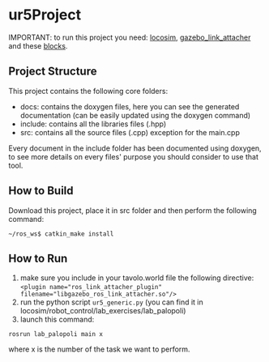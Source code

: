 # ur5Project
IMPORTANT: to run this project you need: [locosim](https://github.com/mfocchi/locosim), [gazebo_link_attacher](https://github.com/pal-robotics/gazebo_ros_link_attacher) and these [blocks](https://drive.google.com/drive/folders/16mWvEDk631fzUIbqhHXUmVg8F2yUmw3h?usp=sharing).

## Project Structure
This project contains the following core folders:
- docs: contains the doxygen files, here you can see the generated documentation (can be easily updated using the doxygen command)
- include: contains all the libraries files (.hpp)
- src: contains all the source files (.cpp) exception for the main.cpp

Every document in the include folder has been documented using doxygen, to see more details on every files' purpose you should consider to use that tool. 

## How to Build
Download this project, place it in src folder and then perform the following command:

```
~/ros_ws$ catkin_make install
```

## How to Run
1. make sure you include in your tavolo.world file the following directive: ```<plugin name="ros_link_attacher_plugin" filename="libgazebo_ros_link_attacher.so"/>```
2. run the python script ```ur5_generic.py``` (you can find it in locosim/robot_control/lab_exercises/lab_palopoli)
3. launch this command:
```
rosrun lab_palopoli main x
```
where x is the number of the task we want to perform.

    

